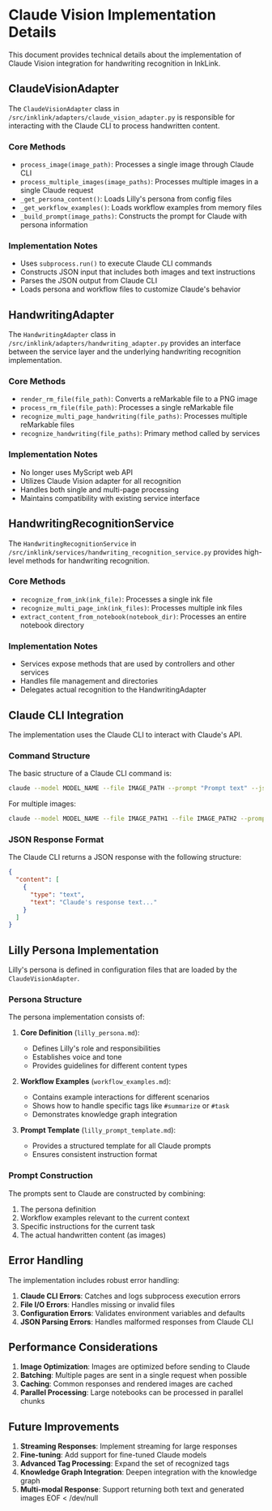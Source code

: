 # Claude Vision Implementation Details

This document provides technical details about the implementation of Claude Vision integration for handwriting recognition in InkLink.

## ClaudeVisionAdapter

The `ClaudeVisionAdapter` class in `/src/inklink/adapters/claude_vision_adapter.py` is responsible for interacting with the Claude CLI to process handwritten content. 

### Core Methods

- `process_image(image_path)`: Processes a single image through Claude CLI
- `process_multiple_images(image_paths)`: Processes multiple images in a single Claude request
- `_get_persona_content()`: Loads Lilly's persona from config files
- `_get_workflow_examples()`: Loads workflow examples from memory files
- `_build_prompt(image_paths)`: Constructs the prompt for Claude with persona information

### Implementation Notes

- Uses `subprocess.run()` to execute Claude CLI commands
- Constructs JSON input that includes both images and text instructions
- Parses the JSON output from Claude CLI
- Loads persona and workflow files to customize Claude's behavior

## HandwritingAdapter

The `HandwritingAdapter` class in `/src/inklink/adapters/handwriting_adapter.py` provides an interface between the service layer and the underlying handwriting recognition implementation.

### Core Methods

- `render_rm_file(file_path)`: Converts a reMarkable file to a PNG image
- `process_rm_file(file_path)`: Processes a single reMarkable file
- `recognize_multi_page_handwriting(file_paths)`: Processes multiple reMarkable files
- `recognize_handwriting(file_paths)`: Primary method called by services

### Implementation Notes

- No longer uses MyScript web API
- Utilizes Claude Vision adapter for all recognition
- Handles both single and multi-page processing
- Maintains compatibility with existing service interface

## HandwritingRecognitionService

The `HandwritingRecognitionService` in `/src/inklink/services/handwriting_recognition_service.py` provides high-level methods for handwriting recognition.

### Core Methods

- `recognize_from_ink(ink_file)`: Processes a single ink file
- `recognize_multi_page_ink(ink_files)`: Processes multiple ink files
- `extract_content_from_notebook(notebook_dir)`: Processes an entire notebook directory

### Implementation Notes

- Services expose methods that are used by controllers and other services
- Handles file management and directories
- Delegates actual recognition to the HandwritingAdapter

## Claude CLI Integration

The implementation uses the Claude CLI to interact with Claude's API.

### Command Structure

The basic structure of a Claude CLI command is:

```bash
claude --model MODEL_NAME --file IMAGE_PATH --prompt "Prompt text" --json
```

For multiple images:

```bash
claude --model MODEL_NAME --file IMAGE_PATH1 --file IMAGE_PATH2 --prompt "Prompt text" --json
```

### JSON Response Format

The Claude CLI returns a JSON response with the following structure:

```json
{
  "content": [
    {
      "type": "text",
      "text": "Claude's response text..."
    }
  ]
}
```

## Lilly Persona Implementation

Lilly's persona is defined in configuration files that are loaded by the `ClaudeVisionAdapter`.

### Persona Structure

The persona implementation consists of:

1. **Core Definition** (`lilly_persona.md`):
   - Defines Lilly's role and responsibilities
   - Establishes voice and tone
   - Provides guidelines for different content types

2. **Workflow Examples** (`workflow_examples.md`):
   - Contains example interactions for different scenarios
   - Shows how to handle specific tags like `#summarize` or `#task`
   - Demonstrates knowledge graph integration

3. **Prompt Template** (`lilly_prompt_template.md`):
   - Provides a structured template for all Claude prompts
   - Ensures consistent instruction format

### Prompt Construction

The prompts sent to Claude are constructed by combining:
1. The persona definition
2. Workflow examples relevant to the current context
3. Specific instructions for the current task
4. The actual handwritten content (as images)

## Error Handling

The implementation includes robust error handling:

1. **Claude CLI Errors**: Catches and logs subprocess execution errors
2. **File I/O Errors**: Handles missing or invalid files
3. **Configuration Errors**: Validates environment variables and defaults
4. **JSON Parsing Errors**: Handles malformed responses from Claude CLI

## Performance Considerations

1. **Image Optimization**: Images are optimized before sending to Claude
2. **Batching**: Multiple pages are sent in a single request when possible
3. **Caching**: Common responses and rendered images are cached
4. **Parallel Processing**: Large notebooks can be processed in parallel chunks

## Future Improvements

1. **Streaming Responses**: Implement streaming for large responses
2. **Fine-tuning**: Add support for fine-tuned Claude models
3. **Advanced Tag Processing**: Expand the set of recognized tags
4. **Knowledge Graph Integration**: Deepen integration with the knowledge graph
5. **Multi-modal Response**: Support returning both text and generated images
EOF < /dev/null